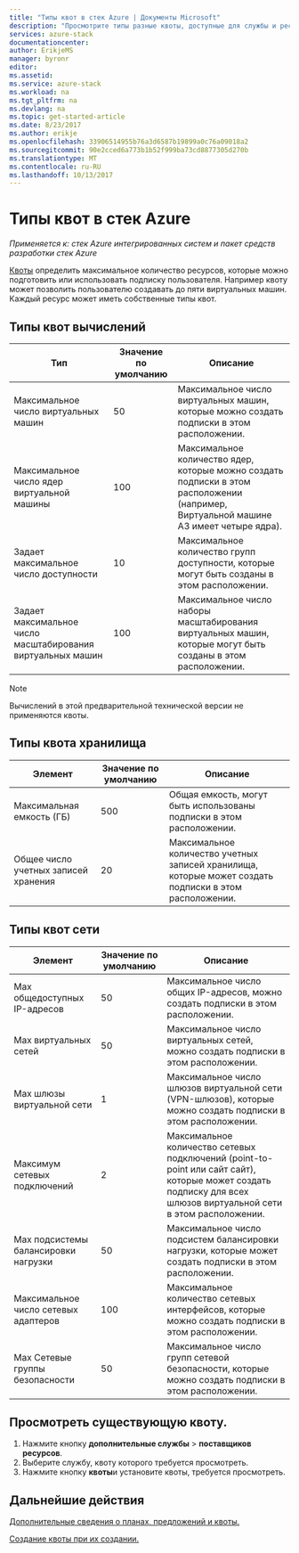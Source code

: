 ```yaml
---
title: "Типы квот в стек Azure | Документы Microsoft"
description: "Просмотрите типы разные квоты, доступные для службы и ресурсы в Azure стека."
services: azure-stack
documentationcenter: 
author: ErikjeMS
manager: byronr
editor: 
ms.assetid: 
ms.service: azure-stack
ms.workload: na
ms.tgt_pltfrm: na
ms.devlang: na
ms.topic: get-started-article
ms.date: 8/23/2017
ms.author: erikje
ms.openlocfilehash: 33906514955b76a3d6587b19899a0c76a09018a2
ms.sourcegitcommit: 90e2cced6a773b1b52f999ba73cd8877305d270b
ms.translationtype: MT
ms.contentlocale: ru-RU
ms.lasthandoff: 10/13/2017
---
```

# <a name="quota-types-in-azure-stack"></a>Типы квот в стек Azure

*Применяется к: стек Azure интегрированных систем и пакет средств разработки стек Azure*

[Квоты](azure-stack-plan-offer-quota-overview.md#plans) определить максимальное количество ресурсов, которые можно подготовить или использовать подписку пользователя. Например квоту может позволить пользователю создавать до пяти виртуальных машин. Каждый ресурс может иметь собственные типы квот.

## <a name="compute-quota-types"></a>Типы квот вычислений
| **Тип** | **Значение по умолчанию** | **Описание** |
| --- | --- | --- |
| Максимальное число виртуальных машин |50 | Максимальное число виртуальных машин, которые можно создать подписки в этом расположении. |
| Максимальное число ядер виртуальной машины |100 | Максимальное количество ядер, которые можно создать подписки в этом расположении (например, Виртуальной машине A3 имеет четыре ядра). |
| Задает максимальное число доступности |10 | Максимальное количество групп доступности, которые могут быть созданы в этом расположении. |
| Задает максимальное число масштабирования виртуальных машин |100 | Максимальное число наборы масштабирования виртуальных машин, которые могут быть созданы в этом расположении. |

> [!NOTE]
> Вычислений в этой предварительной технической версии не применяются квоты.
> 
> 

## <a name="storage-quota-types"></a>Типы квота хранилища
| **Элемент** | **Значение по умолчанию** | **Описание** |
| --- | --- | --- |
| Максимальная емкость (ГБ) |500 |Общая емкость, могут быть использованы подписки в этом расположении. |
| Общее число учетных записей хранения |20 |Максимальное количество учетных записей хранилища, которые может создать подписки в этом расположении. |

## <a name="network-quota-types"></a>Типы квот сети
| **Элемент** | **Значение по умолчанию** | **Описание** |
| --- | --- | --- |
| Max общедоступных IP-адресов |50 |Максимальное число общих IP-адресов, можно создать подписки в этом расположении. |
| Max виртуальных сетей |50 |Максимальное число виртуальных сетей, можно создать подписки в этом расположении. |
| Max шлюзы виртуальной сети |1 |Максимальное число шлюзов виртуальной сети (VPN-шлюзов), которые можно создать подписки в этом расположении. |
| Максимум сетевых подключений |2 |Максимальное количество сетевых подключений (point-to-point или сайт сайт), которые может создать подписку для всех шлюзов виртуальной сети в этом расположении. |
| Max подсистемы балансировки нагрузки |50 |Максимальное число подсистем балансировки нагрузки, которые может создать подписки в этом расположении. |
| Максимальное число сетевых адаптеров |100 |Максимальное количество сетевых интерфейсов, которые можно создать подписки в этом расположении. |
| Max Сетевые группы безопасности |50 |Максимальное число групп сетевой безопасности, которые можно создать подписки в этом расположении. |

## <a name="view-an-existing-quota"></a>Просмотреть существующую квоту.
1. Нажмите кнопку **дополнительные службы** > **поставщиков ресурсов**.
2. Выберите службу, квоту которого требуется просмотреть.
3. Нажмите кнопку **квоты**и установите квоты, требуется просмотреть.

## <a name="next-steps"></a>Дальнейшие действия
[Дополнительные сведения о планах, предложений и квоты.](azure-stack-plan-offer-quota-overview.md)

[Создание квоты при их создании.](azure-stack-create-plan.md)
